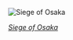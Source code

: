 
![Siege of Osaka](https://upload.wikimedia.org/wikipedia/commons/thumb/1/18/The_Siege_of_Osaka_Castle.jpg/1125px-The_Siege_of_Osaka_Castle.jpg)

*[Siege of Osaka](https://wikipedia.org/wiki/File:The_Siege_of_Osaka_Castle.jpg)*
